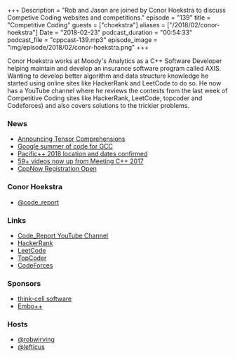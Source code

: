 +++
Description = "Rob and Jason are joined by Conor Hoekstra to discuss Competive Coding websites and competitions."
episode = "139"
title = "Competitive Coding"
guests = ["choekstra"]
aliases = ["/2018/02/conor-hoekstra"]
Date = "2018-02-23"
podcast_duration = "00:54:33"
podcast_file = "cppcast-139.mp3"
episode_image = "img/episode/2018/02/conor-hoekstra.png"
+++

Conor Hoekstra works at Moody's Analytics as a C++ Software Developer helping maintain and develop an insurance software program called AXIS. Wanting to develop better algorithm and data structure knowledge he started using online sites like HackerRank and LeetCode to do so. He now has a YouTube channel where he reviews the contests from the last week of Competitive Coding sites like HackerRank, LeetCode, topcoder and Codeforces) and also covers solutions to the trickier problems.

### News ###

 - [Announcing Tensor Comprehensions](https://research.fb.com/announcing-tensor-comprehensions/)
 - [Google summer of code for GCC](https://gcc.gnu.org/wiki/SummerOfCode)
 - [Pacific++ 2018 location and dates confirmed](https://twitter.com/pacificplusplus/status/963359490388131840)
 - [59+ videos now up from Meeting C++ 2017](https://www.youtube.com/watch?v=2KGkcGtGVM4&list=PLRyNF2Y6sca3EUO_RTNv5t7gUmppFl9R1)
 - [CppNow Registration Open](http://cppnow.org/)
 
### Conor Hoekstra ###

 - [@code_report](https://twitter.com/code_report)

### Links ###

 - [Code_Report YouTube Channel](http://www.youtube.com/c/codereport)
 - [HackerRank](https://www.hackerrank.com/)
 - [LeetCode](https://leetcode.com/)
 - [TopCoder](https://www.topcoder.com/)
 - [CodeForces](http://codeforces.com/)

### Sponsors ###

- [think-cell software](http://www.think-cell.com/cppcast)
- [Embo++](https://embo.io)

### Hosts ###

- [@robwirving](https://twitter.com/robwirving)
- [@lefticus](https://twitter.com/lefticus)

